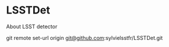 # LSSTDet
About LSST detector


git remote set-url origin git@github.com:sylvielsstfr/LSSTDet.git


